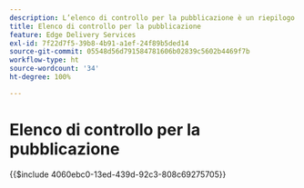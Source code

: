 ```yaml
---
description: L’elenco di controllo per la pubblicazione è un riepilogo delle best practice da prendere in considerare durante il lancio di un sito web. Generalmente questi passaggi sono le pratiche migliori, ma presentano alcuni aspetti specifici di Adobe Experience Manager.
title: Elenco di controllo per la pubblicazione
feature: Edge Delivery Services
exl-id: 7f22d7f5-39b8-4b91-a1ef-24f89b5ded14
source-git-commit: 05548d56d791584781606b02839c5602b4469f7b
workflow-type: ht
source-wordcount: '34'
ht-degree: 100%

---
```


# Elenco di controllo per la pubblicazione

{{$include 4060ebc0-13ed-439d-92c3-808c69275705}}
